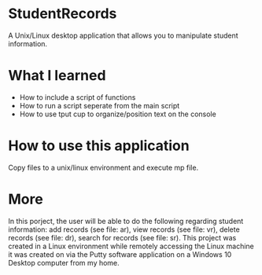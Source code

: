 # StudentRecords
A Unix/Linux desktop application that allows you to manipulate student information.

# What I learned
* How to include a script of functions 
* How to run a script seperate from the main script
* How to use tput cup to organize/position text on the console

# How to use this application
Copy files to a unix/linux environment and execute mp file.

# More
In this porject, the user will be able to do the following regarding student information: add records (see file: ar), view records (see file: vr), delete records (see file: dr), search for records (see file: sr). This project was created in a Linux environment while remotely accessing the Linux machine it was created on via the Putty software application on a Windows 10 Desktop computer from my home.
